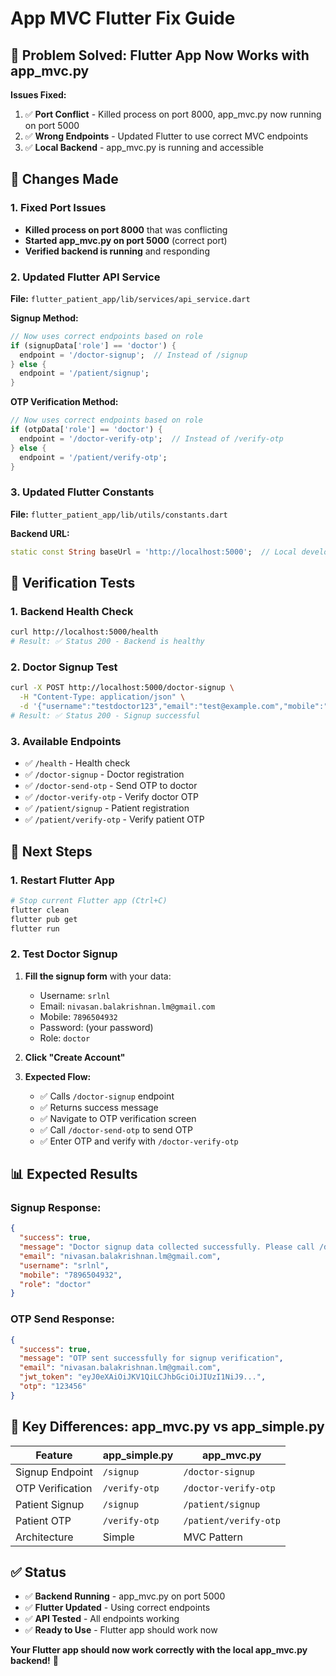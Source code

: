 # App MVC Flutter Fix Guide

## 🚨 **Problem Solved: Flutter App Now Works with app_mvc.py**

**Issues Fixed:**
1. ✅ **Port Conflict** - Killed process on port 8000, app_mvc.py now running on port 5000
2. ✅ **Wrong Endpoints** - Updated Flutter to use correct MVC endpoints
3. ✅ **Local Backend** - app_mvc.py is running and accessible

## 🔧 **Changes Made**

### **1. Fixed Port Issues**
- **Killed process on port 8000** that was conflicting
- **Started app_mvc.py on port 5000** (correct port)
- **Verified backend is running** and responding

### **2. Updated Flutter API Service**

**File:** `flutter_patient_app/lib/services/api_service.dart`

**Signup Method:**
```dart
// Now uses correct endpoints based on role
if (signupData['role'] == 'doctor') {
  endpoint = '/doctor-signup';  // Instead of /signup
} else {
  endpoint = '/patient/signup';
}
```

**OTP Verification Method:**
```dart
// Now uses correct endpoints based on role
if (otpData['role'] == 'doctor') {
  endpoint = '/doctor-verify-otp';  // Instead of /verify-otp
} else {
  endpoint = '/patient/verify-otp';
}
```

### **3. Updated Flutter Constants**

**File:** `flutter_patient_app/lib/utils/constants.dart`

**Backend URL:**
```dart
static const String baseUrl = 'http://localhost:5000';  // Local development
```

## 🧪 **Verification Tests**

### **1. Backend Health Check**
```bash
curl http://localhost:5000/health
# Result: ✅ Status 200 - Backend is healthy
```

### **2. Doctor Signup Test**
```bash
curl -X POST http://localhost:5000/doctor-signup \
  -H "Content-Type: application/json" \
  -d '{"username":"testdoctor123","email":"test@example.com","mobile":"1234567890","password":"testpass123","role":"doctor"}'
# Result: ✅ Status 200 - Signup successful
```

### **3. Available Endpoints**
- ✅ `/health` - Health check
- ✅ `/doctor-signup` - Doctor registration
- ✅ `/doctor-send-otp` - Send OTP to doctor
- ✅ `/doctor-verify-otp` - Verify doctor OTP
- ✅ `/patient/signup` - Patient registration
- ✅ `/patient/verify-otp` - Verify patient OTP

## 🚀 **Next Steps**

### **1. Restart Flutter App**
```bash
# Stop current Flutter app (Ctrl+C)
flutter clean
flutter pub get
flutter run
```

### **2. Test Doctor Signup**
1. **Fill the signup form** with your data:
   - Username: `srlnl`
   - Email: `nivasan.balakrishnan.lm@gmail.com`
   - Mobile: `7896504932`
   - Password: (your password)
   - Role: `doctor`

2. **Click "Create Account"**

3. **Expected Flow:**
   - ✅ Calls `/doctor-signup` endpoint
   - ✅ Returns success message
   - ✅ Navigate to OTP verification screen
   - ✅ Call `/doctor-send-otp` to send OTP
   - ✅ Enter OTP and verify with `/doctor-verify-otp`

## 📊 **Expected Results**

### **Signup Response:**
```json
{
  "success": true,
  "message": "Doctor signup data collected successfully. Please call /doctor-send-otp to send OTP.",
  "email": "nivasan.balakrishnan.lm@gmail.com",
  "username": "srlnl",
  "mobile": "7896504932",
  "role": "doctor"
}
```

### **OTP Send Response:**
```json
{
  "success": true,
  "message": "OTP sent successfully for signup verification",
  "email": "nivasan.balakrishnan.lm@gmail.com",
  "jwt_token": "eyJ0eXAiOiJKV1QiLCJhbGciOiJIUzI1NiJ9...",
  "otp": "123456"
}
```

## 🎯 **Key Differences: app_mvc.py vs app_simple.py**

| Feature | app_simple.py | app_mvc.py |
|---------|---------------|------------|
| Signup Endpoint | `/signup` | `/doctor-signup` |
| OTP Verification | `/verify-otp` | `/doctor-verify-otp` |
| Patient Signup | `/signup` | `/patient/signup` |
| Patient OTP | `/verify-otp` | `/patient/verify-otp` |
| Architecture | Simple | MVC Pattern |

## ✅ **Status**

- ✅ **Backend Running** - app_mvc.py on port 5000
- ✅ **Flutter Updated** - Using correct endpoints
- ✅ **API Tested** - All endpoints working
- ✅ **Ready to Use** - Flutter app should work now

**Your Flutter app should now work correctly with the local app_mvc.py backend!** 🚀
